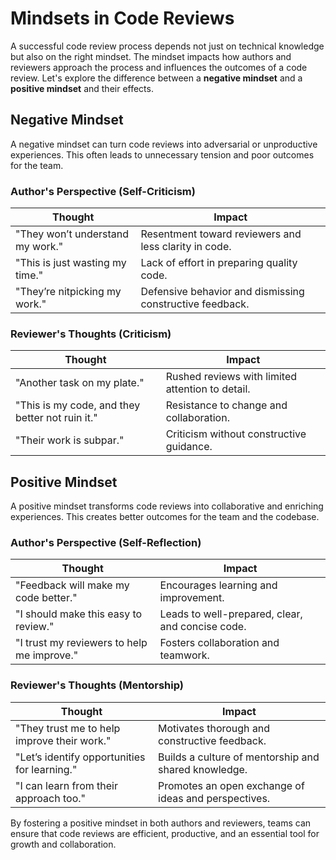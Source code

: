 
# Mindsets in Code Reviews

A successful code review process depends not just on technical knowledge but also on the right mindset.
The mindset impacts how authors and reviewers approach the process and influences the outcomes of a
code review. Let's explore the difference between a **negative mindset** and a **positive mindset**
and their effects.

## Negative Mindset

A negative mindset can turn code reviews into adversarial or unproductive experiences. This often leads
to unnecessary tension and poor outcomes for the team.

### Author's Perspective (Self-Criticism)

| **Thought**                               | **Impact**                                            |
|-------------------------------------------|------------------------------------------------------|
| "They won’t understand my work."          | Resentment toward reviewers and less clarity in code.|
| "This is just wasting my time."           | Lack of effort in preparing quality code.            |
| "They’re nitpicking my work."             | Defensive behavior and dismissing constructive feedback. |

### Reviewer's Thoughts (Criticism)

| **Thought**                                | **Impact**                                            |
|--------------------------------------------|------------------------------------------------------|
| "Another task on my plate."                | Rushed reviews with limited attention to detail.     |
| "This is my code, and they better not ruin it." | Resistance to change and collaboration.              |
| "Their work is subpar."                    | Criticism without constructive guidance.             |

## Positive Mindset

A positive mindset transforms code reviews into collaborative and enriching experiences. This creates
better outcomes for the team and the codebase.

### Author's Perspective (Self-Reflection)

| **Thought**                                 | **Impact**                                              |
|---------------------------------------------|--------------------------------------------------------|
| "Feedback will make my code better."        | Encourages learning and improvement.                   |
| "I should make this easy to review."        | Leads to well-prepared, clear, and concise code.        |
| "I trust my reviewers to help me improve."  | Fosters collaboration and teamwork.                    |

### Reviewer's Thoughts (Mentorship)

| **Thought**                                    | **Impact**                                              |
|------------------------------------------------|--------------------------------------------------------|
| "They trust me to help improve their work."    | Motivates thorough and constructive feedback.           |
| "Let’s identify opportunities for learning."   | Builds a culture of mentorship and shared knowledge.    |
| "I can learn from their approach too."         | Promotes an open exchange of ideas and perspectives.     |

By fostering a positive mindset in both authors and reviewers, teams can ensure that code reviews are
efficient, productive, and an essential tool for growth and collaboration.
